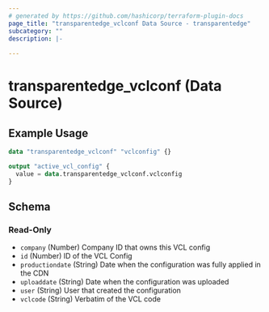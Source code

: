 ```yaml
---
# generated by https://github.com/hashicorp/terraform-plugin-docs
page_title: "transparentedge_vclconf Data Source - transparentedge"
subcategory: ""
description: |-
  
---
```


# transparentedge_vclconf (Data Source)



## Example Usage

```terraform
data "transparentedge_vclconf" "vclconfig" {}

output "active_vcl_config" {
  value = data.transparentedge_vclconf.vclconfig
}
```

<!-- schema generated by tfplugindocs -->
## Schema

### Read-Only

- `company` (Number) Company ID that owns this VCL config
- `id` (Number) ID of the VCL Config
- `productiondate` (String) Date when the configuration was fully applied in the CDN
- `uploaddate` (String) Date when the configuration was uploaded
- `user` (String) User that created the configuration
- `vclcode` (String) Verbatim of the VCL code


